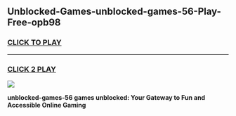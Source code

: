 
## Unblocked-Games-unblocked-games-56-Play-Free-opb98
<h3>
<a href="https://premium76.site?title=unblocked-games-56&ref=22A">CLICK TO PLAY</a></h3>
<hr>

<h3>
<a href="https://premium76.site?title=unblocked-games-56&ref=22A">CLICK 2 PLAY</a>
  
</h3>

<a href="https://premium76.site?title=unblocked-games-56&ref=22A"><img src="https://clearcache.store/games.png"></a>


**unblocked-games-56 games unblocked: Your Gateway to Fun and Accessible Online Gaming**

